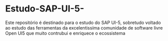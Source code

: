 # Estudo-SAP-UI-5-
Este repositório é destinado para o estudo do SAP UI-5, sobretudo voltado ao estudo das ferramentas da excelentissíma comunidade de software livre Open UI5 que muito contrubui e enriquece 
o ecossistema
